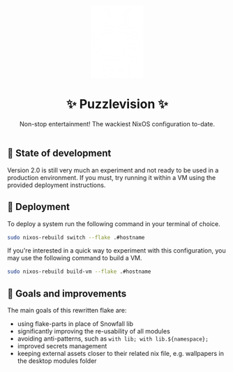 <br>
<div align="center"><img src="assets/puzzlevision.png" width="120px" height="auto"></div>

<h1 align="center">✨ Puzzlevision ✨<br></h1>
<div align="center">Non-stop entertainment! The wackiest NixOS configuration to-date.</div>
<br>

## 🚧 State of development
Version 2.0 is still very much an experiment and not ready to be used in a production
environment. If you must, try running it within a VM using the provided deployment
instructions.

## 🚀 Deployment
To deploy a system run the following command in your terminal of choice.

```sh
sudo nixos-rebuild switch --flake .#hostname
```

If you're interested in a quick way to experiment with this configuration,
you may use the following command to build a VM.

```sh
sudo nixos-rebuild build-vm --flake .#hostname
```

## 📝 Goals and improvements
The main goals of this rewritten flake are:

- using flake-parts in place of Snowfall lib
- significantly improving the re-usability of all modules
- avoiding anti-patterns, such as `with lib; with lib.${namespace};`
- improved secrets management
- keeping external assets closer to their related nix file, e.g. wallpapers in
the desktop modules folder
